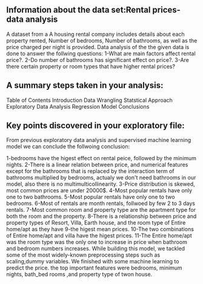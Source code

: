 ## Information about the data set:Rental prices- data analysis 
A dataset from a A housing rental company includes details about each property rented, Number of bedrooms, Number of bathrooms, as well as the price charged per night is provided. Data analysis of the the given data is done to answer the follwing questions:
1-What are main factors affect rental price?.
2-Do number of bathrooms has significant effect on price?.
3-Are there certain property or room types that have higher rental prices?

## A summary steps taken in your analysis:
Table of Contents
Introduction
Data Wrangling
Statstical Approach
Exploratory Data Analysis
Regression Model
Conclusions

## Key points discovered in your exploratory file:
From previous exploratory data analysis and supervised machine learning model we can conclude the follwoing conclusion:

1-bedrooms have the higest effect on rental peice, followed by the minimum nights.
2-There is a linear relation between price, and numerical features except for the bathrooms that is replaced by the interaction term of bathrooms multiplied by bedrooms, actualy we don't need bathrooms in our model, also there is no multimulticollinearity.
3-Price distribution is skewed, most common prices are under 20000$.
4-Most popular rentals have only one to two bathrooms.
5-Most popular rentals have only one to two bedrooms.
6-Most of rentals are month rentals, follwoed by few 2 to 3 days rentals.
7-Most common room and property type are the apartment type for both the room and the property.
8-There is a relationship between price and property types of Resort, Villa, Earth house, and the room type of Entire home/apt as they have 9-the higest mean prices.
10-The two combinations of Entire home/apt and villa have the higest prices.
11-The Entire home/apt was the room type was the only one to increase in price when bathroom and bedroom numbers increases.
While building this model, we tackled some of the most widely-known preprocessing steps such as scaling,dummy variables. We finished with some machine learning to predict the price. the top important features were bedrooms, minimum nights, bath_bed rooms ,and property type of twon house.
